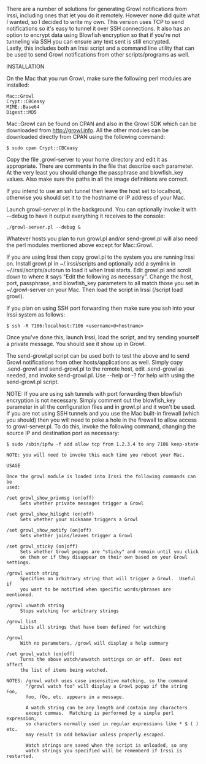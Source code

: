 There are a number of solutions for generating Growl notifications from Irssi,
including ones that let you do it remotely.  However none did quite what I 
wanted, so I decided to write my own.  This version uses TCP to send 
notifications so it's easy to tunnel it over SSH connections.  It also 
has an option to encrypt data using Blowfish encryption so that if you're 
not tunneling via SSH you can ensure any text sent is still encrypted.  
Lastly, this includes both an Irssi script and a command line utility that 
can be used to send Growl notifications from other scripts/programs as well.

INSTALLATION

On the Mac that you run Growl, make sure the following perl modules are
installed:

```
Mac::Growl
Crypt::CBCeasy
MIME::Base64
Digest::MD5
```

Mac::Growl can be found on CPAN and also in the Growl SDK which can be
downloaded from http://growl.info.  All the other modules can be downloaded
directly from CPAN using the following command:

```
$ sudo cpan Crypt::CBCeasy
```

Copy the file .growl-server to your home directory and edit it as appropriate.
There are comments in the file that describe each parameter.  At the very least
you should change the passphrase and blowfish_key values.  Also make sure
the paths in all the image definitions are correct.

If you intend to use an ssh tunnel then leave the host set to localhost,
otherwise you should set it to the hostname or IP address of your Mac.

Launch growl-server.pl in the background.  You can optionally invoke it
with --debug to have it output everything it receives to the console:

```
./growl-server.pl --debug &
```

Whatever hosts you plan to run growl.pl and/or send-growl.pl will also need
the perl modules mentioned above except for Mac::Growl.

If you are using Irssi then copy growl.pl to the system you are running
Irssi on.  Install growl.pl in ~/.irssi/scripts and optionally add
a symlink in ~/.irssi/scripts/autorun to load it when Irssi starts.
Edit growl.pl and scroll down to where it says "Edit the following as 
necessary". Change the host, port, passphrase, and blowfish_key parameters 
to all match those you set in ~/.growl-server on your Mac.  Then load the 
script in Irssi (/script load growl).

If you plan on using SSH port forwarding then make sure you ssh into your
Irssi system as follows:

```
$ ssh -R 7106:localhost:7106 <username>@<hostname>
```

Once you've done this, launch Irssi, load the script, and try sending
yourself a private message.  You should see it show up in Growl.

The send-growl.pl script can be used both to test the above and to send
Growl notifications from other hosts/applications as well.  Simply copy
.send-growl and send-growl.pl to the remote host, edit .send-growl as
needed, and invoke send-growl.pl.  Use --help or -? for help with using
the send-growl.pl script.


NOTE: If you are using ssh tunnels with port forwarding then blowfish 
encryption is not necessary.  Simply comment out the blowfish_key
parameter in all the configuration files and in growl.pl and it won't 
be used.  If you are not using SSH tunnels and you use the Mac built-in
firewall (which you should) then you will need to poke a hole in the 
firewall to allow access to growl-server.pl.  To do this, invoke the
following command, changing the source IP and destination port as 
necessary:

```
$ sudo /sbin/ipfw -f add allow tcp from 1.2.3.4 to any 7106 keep-state

NOTE: you will need to invoke this each time you reboot your Mac.
```

```
USAGE

Once the growl module is loaded into Irssi the following commands can be
used:

/set growl_show_privmsg (on|off)
     Sets whether private messages trigger a Growl

/set growl_show_hilight (on|off)
     Sets whether your nickname triggers a Growl

/set growl_show_notify (on|off)
     Sets whether joins/leaves trigger a Growl

/set growl_sticky (on|off)
     Sets whether Growl popups are "sticky" and remain until you click
     on them or if they disappear on their own based on your Growl settings.

/growl watch string
     Specifies an arbitrary string that will trigger a Growl.  Useful if
     you want to be notified when specific words/phrases are mentioned.

/growl unwatch string
     Stops watching for arbitrary strings

/growl list
     Lists all strings that have been defined for watching

/growl
     With no parameters, /growl will display a help summary

/set growl_watch (on|off)
     Turns the above watch/unwatch settings on or off.  Does not affect 
     the list of items being watched.

NOTES: /growl watch uses case insensitive matching, so the command 
       "/growl watch foo" will display a Growl popup if the string Foo,
       foo, fOo, etc. appears in a message.

       A watch string can be any length and contain any characters 
       except commas.  Matching is performed by a simple perl expression,
       so characters normally used in regular expressions like * $ ( ) etc.
       may result in odd behavior unless properly escaped.

       Watch strings are saved when the script is unloaded, so any 
       watch strings you specified will be rememberd if Irssi is restarted.
```
